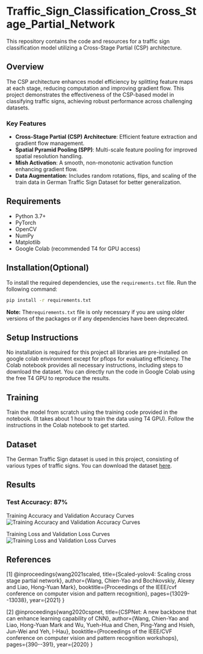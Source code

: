 # Traffic_Sign_Classification_Cross_Stage_Partial_Network


This repository contains the code and resources for a traffic sign classification model utilizing a Cross-Stage Partial (CSP) architecture. 

## Overview
The CSP architecture enhances model efficiency by splitting feature maps at each stage, reducing computation and improving gradient flow. This project demonstrates the effectiveness of the CSP-based model in classifying traffic signs, achieving robust performance across challenging datasets.

### Key Features
- **Cross-Stage Partial (CSP) Architecture**: Efficient feature extraction and gradient flow management.
- **Spatial Pyramid Pooling (SPP)**: Multi-scale feature pooling for improved spatial resolution handling.
- **Mish Activation**: A smooth, non-monotonic activation function enhancing gradient flow.
- **Data Augmentation**: Includes random rotations, flips, and scaling of the train data in German Traffic Sign Dataset for better generalization.

## Requirements
- Python 3.7+
- PyTorch
- OpenCV
- NumPy
- Matplotlib
- Google Colab (recommended T4 for GPU access)

## Installation(Optional)

To install the required dependencies, use the `requirements.txt` file. Run the following command:

```bash
pip install -r requirements.txt
```
**Note:** The`requirements.txt` file is only necessary if you are using older versions of the packages or if any dependencies have been deprecated.

## Setup Instructions

No installation is required for this project all libraries are pre-installed on google colab environment except for pflops for evaluating efficiency. The Colab notebook provides all necessary instructions, including steps to download the dataset. You can directly run the code in Google Colab using the free T4 GPU to reproduce the results. 

## Training 
Train the model from scratch using the training code provided in the notebook. (It takes about 1 hour to train the data using T4 GPU). 
Follow the instructions in the Colab notebook to get started. 


## Dataset

The German Traffic Sign dataset is used in this project, consisting of various types of traffic signs. You can download the dataset [here](https://benchmark.ini.rub.de/gtsrb_news.html).

## Results
### Test Accuracy: 87%
Training Accuracy and Validation Accuracy Curves
![Training Accuracy and Validation Accuracy Curves](astar.gif)

Training Loss and Validation Loss Curves
![Training Loss and Validation Loss Curves](astar.gif)

## References

[1] @inproceedings{wang2021scaled,
  title={Scaled-yolov4: Scaling cross stage partial network},
  author={Wang, Chien-Yao and Bochkovskiy, Alexey and Liao, Hong-Yuan Mark},
  booktitle={Proceedings of the IEEE/cvf conference on computer vision and pattern recognition},
  pages={13029--13038},
  year={2021}
}

[2] @inproceedings{wang2020cspnet,
  title={CSPNet: A new backbone that can enhance learning capability of CNN},
  author={Wang, Chien-Yao and Liao, Hong-Yuan Mark and Wu, Yueh-Hua and Chen, Ping-Yang and Hsieh, Jun-Wei and Yeh, I-Hau},
  booktitle={Proceedings of the IEEE/CVF conference on computer vision and pattern recognition workshops},
  pages={390--391},
  year={2020}
}
